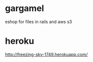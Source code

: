 gargamel
========

eshop for files in rails and aws s3


heroku
========
http://freezing-sky-1749.herokuapp.com/
